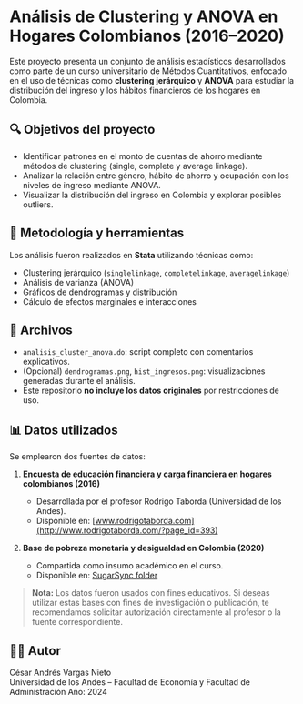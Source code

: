 # Análisis de Clustering y ANOVA en Hogares Colombianos (2016–2020)

Este proyecto presenta un conjunto de análisis estadísticos desarrollados como parte de un curso universitario de Métodos Cuantitativos, enfocado en el uso de técnicas como **clustering jerárquico** y **ANOVA** para estudiar la distribución del ingreso y los hábitos financieros de los hogares en Colombia.

## 🔍 Objetivos del proyecto

- Identificar patrones en el monto de cuentas de ahorro mediante métodos de clustering (single, complete y average linkage).
- Analizar la relación entre género, hábito de ahorro y ocupación con los niveles de ingreso mediante ANOVA.
- Visualizar la distribución del ingreso en Colombia y explorar posibles outliers.

## 🧪 Metodología y herramientas

Los análisis fueron realizados en **Stata** utilizando técnicas como:
- Clustering jerárquico (`singlelinkage`, `completelinkage`, `averagelinkage`)
- Análisis de varianza (ANOVA)
- Gráficos de dendrogramas y distribución
- Cálculo de efectos marginales e interacciones

## 📂 Archivos

- `analisis_cluster_anova.do`: script completo con comentarios explicativos.
- (Opcional) `dendrogramas.png`, `hist_ingresos.png`: visualizaciones generadas durante el análisis.
- Este repositorio **no incluye los datos originales** por restricciones de uso.

## 📊 Datos utilizados

Se emplearon dos fuentes de datos:

1. **Encuesta de educación financiera y carga financiera en hogares colombianos (2016)**
   - Desarrollada por el profesor Rodrigo Taborda (Universidad de los Andes).
   - Disponible en: [www.rodrigotaborda.com](http://www.rodrigotaborda.com/?page_id=393)

2. **Base de pobreza monetaria y desigualdad en Colombia (2020)**
   - Compartida como insumo académico en el curso.
   - Disponible en: [SugarSync folder](https://www.sugarsync.com/pf/D3570656_09703521_8031883)

> **Nota:** Los datos fueron usados con fines educativos. Si deseas utilizar estas bases con fines de investigación o publicación, te recomendamos solicitar autorización directamente al profesor o la fuente correspondiente.

## 👨‍💻 Autor

César Andrés Vargas Nieto  
Universidad de los Andes – Facultad de Economía y Facultad de Administración
Año: 2024
